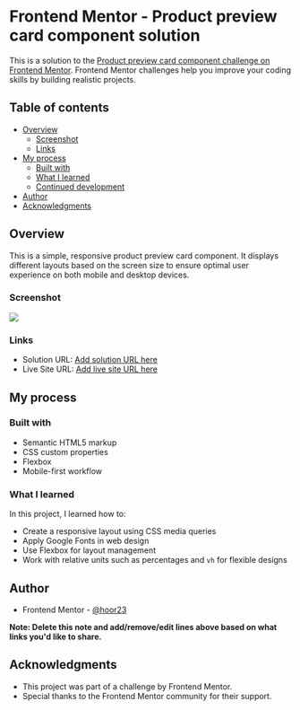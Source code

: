 # Frontend Mentor - Product preview card component solution

This is a solution to the [Product preview card component challenge on Frontend Mentor](https://www.frontendmentor.io/challenges/product-preview-card-component-GO7UmttRfa). Frontend Mentor challenges help you improve your coding skills by building realistic projects. 

## Table of contents

- [Overview](#overview)
  - [Screenshot](#screenshot)
  - [Links](#links)
- [My process](#my-process)
  - [Built with](#built-with)
  - [What I learned](#what-i-learned)
  - [Continued development](#continued-development)
- [Author](#author)
- [Acknowledgments](#acknowledgments)



## Overview

This is a simple, responsive product preview card component. It displays different layouts based on the screen size to ensure optimal user experience on both mobile and desktop devices.

### Screenshot

![](./screenshot.jpg)

### Links

- Solution URL: [Add solution URL here](https://your-solution-url.com)
- Live Site URL: [Add live site URL here](https://your-live-site-url.com)

## My process

### Built with

- Semantic HTML5 markup
- CSS custom properties
- Flexbox
- Mobile-first workflow

### What I learned

In this project, I learned how to:
- Create a responsive layout using CSS media queries
- Apply Google Fonts in web design
- Use Flexbox for layout management
- Work with relative units such as percentages and `vh` for flexible designs

## Author
- Frontend Mentor - [@hoor23](https://github.com/hoor23)

**Note: Delete this note and add/remove/edit lines above based on what links you'd like to share.**

## Acknowledgments

- This project was part of a challenge by Frontend Mentor.
- Special thanks to the Frontend Mentor community for their support.
